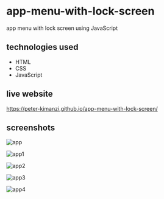# app-menu-with-lock-screen

app menu with lock screen using JavaScript

## technologies used
* HTML
* CSS
* JavaScript

## live website

https://peter-kimanzi.github.io/app-menu-with-lock-screen/


## screenshots

![app](https://user-images.githubusercontent.com/71552773/180740963-477ad4ad-7eb4-437d-bc70-e007befd2c35.PNG)

![app1](https://user-images.githubusercontent.com/71552773/180741061-c1522d0a-d17f-4d13-80e8-dcaddff37c43.PNG)

![app2](https://user-images.githubusercontent.com/71552773/180741135-87cd4131-4c82-4ee6-9289-f0cfa5cb353e.PNG)

![app3](https://user-images.githubusercontent.com/71552773/180741234-81e748b6-ef9a-42d4-a55d-0f18bec7cb16.PNG)

![app4](https://user-images.githubusercontent.com/71552773/180741318-eabccb2b-7629-4faf-a496-5a4b255547ac.PNG)

